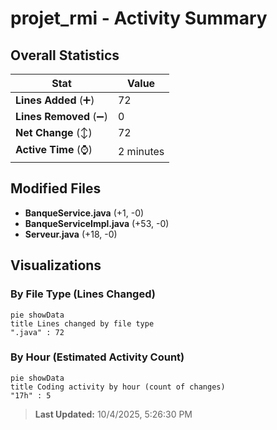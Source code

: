 # projet_rmi - Activity Summary 

## Overall Statistics

| Stat                   | Value                                                             |
| ---------------------- | ----------------------------------------------------------------- |
| **Lines Added** (➕)   | 72                                          |
| **Lines Removed** (➖) | 0                                        |
| **Net Change** (↕)    | 72                |
| **Active Time** (⌚)   | 2 minutes |


## Modified Files
- **BanqueService.java** (+1, -0)
- **BanqueServiceImpl.java** (+53, -0)
- **Serveur.java** (+18, -0)

## Visualizations

### By File Type (Lines Changed)

```mermaid
pie showData
title Lines changed by file type
".java" : 72
```

### By Hour (Estimated Activity Count)

```mermaid
pie showData
title Coding activity by hour (count of changes)
"17h" : 5
```


> **Last Updated:** 10/4/2025, 5:26:30 PM